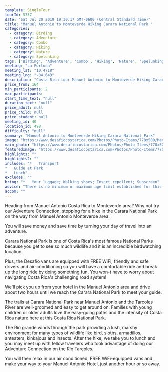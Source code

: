 ```yaml
---
template: SingleTour
tourId: 5757
date: "Sat Jul 20 2019 19:30:17 GMT-0600 (Central Standard Time)"
title: "Manuel Antonio to Monteverde Hiking Carara National Park "
categories: 
  - category: Birding
  - category: Adventure
  - category: Combo
  - category: Hiking
  - category: Nature
  - category: Spelunking
tags: ['Birding', 'Adventure', 'Combo', 'Hiking', 'Nature', 'Spelunking']
meeting: "La Fortuna"
meeting_lat: "10.4718"
meeting_lng: "-84.643"
description: "Costa Rica tour Manuel Antonio to Monteverde Hiking Carara National Park , id 5757"
price_from: 164
min_participants: 2
max_participants: 
start_time_text: "null"
duration_text: "null"
price_adult: null
price_child: null
price_student: null
meeting_id: 40
location_id: 498
difficulty: "null"
summary: "Manuel Antonio to Monteverde Hiking Carara National Park"
image: "https://www.desafiocostarica.com/Photos/Photo-Items/770x500/Manuel-Antonio-to-Monteverde-Hiking-Carara-National-Park--1556548649.jpg"
main_photo: "https://www.desafiocostarica.com/Photos/Photo-Items/770x500/Manuel-Antonio-to-Monteverde-Hiking-Carara-National-Park--1556548649.jpg"
featuredImage: "https://www.desafiocostarica.com/Photos/Photo-Items/770x500/Manuel-Antonio-to-Monteverde-Hiking-Carara-National-Park--1556548649.jpg"
highlights: ""
highlights2: ""
includes: "*   Transport
*   Guide at Park
*   Lunch"
excludes: ""
bring: "*   Your luggage; Walking shoes; Insect repellent; Sunscreen"
advice: "There is no minimum or maximum age limit established for this tour. However, there is walking involved at Carara National Park, so we encourage you to evaluate your own personal fitness level and that of the others in your party, as younger children may need to be carried and older guests may become fatigued.Your luggage stays in our vehicles and our driver stays with your items while you are doing your tour. We have private entrances and exits for our rafting tour locations. Extra transport charge for drop-off outside of our regular hotel zone."
accom: ""
---
```

Heading from Manuel Antonio Costa Rica to Monteverde area? Why not try our Adventure Connection, stopping for a hike in the Carara National Park on the way from Manuel Antonio Monteverde area.

You will save money and save time by turning your day of travel into an adventure.

Carara National Park is one of Costa Rica's most famous National Parks because you get to see so much wildlife and it is an incredible birdwatching location.

Plus, the Desafio vans are equipped with FREE WiFi, friendly and safe drivers and air-conditioning so you will have a comfortable ride and break up the long ride by doing something fun. You won-t have to worry about navigating Costa Rica's challenging road system!

We'll pick you up from your hotel in the Manuel Antonio area and drive about two hours until we reach the Carara National Park to meet your guide.

The trails at Carara National Park near Manuel Antonio and the Tarcoles River are well-groomed and easy to get around on. Families with young children or older adults love the easy-going paths and the intensity of Costa Rica nature here at this Costa Rica National Park.

The Rio grande winds through the park providing a lush, marshy environment for many types of wildlife like bird, sloths, armadillos, anteaters, kinkajous and insects. After the hike, we take you to lunch and you may meet up with fellow travelers who took advantage of doing our Adventure Connection on the Rio Tarcoles.

You will then relax in our air conditioned, FREE WiFi-equipped vans and make your way to your Manuel Antonio Hotel, just another hour or so away.